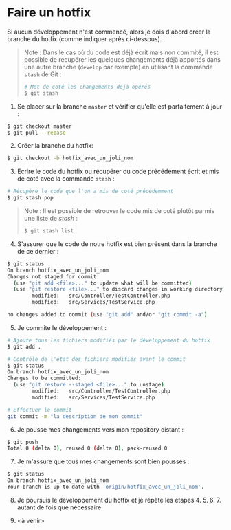 # Faire un hotfix

Si aucun développement n'est commencé, alors je dois d'abord créer la branche du hotfix (comme indiquer après ci-dessous).



>Note : Dans le cas où du code est déjà écrit mais non commité, il est possible de récupérer les quelques changements déjà apportés dans une autre branche (`develop` par exemple) en utilisant la commande `stash` de Git :
>```sh
># Met de coté les changements déjà opérés
>$ git stash
>```

1. Se placer sur la branche `master` et vérifier qu'elle est parfaitement à jour :
```sh
$ git checkout master
$ git pull --rebase
```
2. Créer la branche du hotfix: 
```sh
$ git checkout -b hotfix_avec_un_joli_nom
```
3. Ecrire le code du hotfix ou récupérer du code précédement écrit et mis de coté avec la commande `stash` :
```sh
# Récupère le code que l'on a mis de coté précédemment
$ git stash pop
```

>Note : Il est possible de retrouver le code mis de coté plutôt parmis une liste de _stash_ :
>```sh
>$ git stash list
>```

4. S'assurer que le code de notre hotfix est bien présent dans la branche de ce dernier :
```sh
$ git status
On branch hotfix_avec_un_joli_nom
Changes not staged for commit:
  (use "git add <file>..." to update what will be committed)
  (use "git restore <file>..." to discard changes in working directory)
        modified:   src/Controller/TestController.php
        modified:   src/Services/TestService.php

no changes added to commit (use "git add" and/or "git commit -a")
```

5. Je commite le développement :
```sh
# Ajoute tous les fichiers modifiés par le développement du hotfix
$ git add .

# Contrôle de l'état des fichiers modifiés avant le commit
$ git status
On branch hotfix_avec_un_joli_nom
Changes to be committed:
  (use "git restore --staged <file>..." to unstage)
        modified:   src/Controller/TestController.php
        modified:   src/Services/TestService.php

# Effectuer le commit
git commit -m "la description de mon commit"
```

6. Je pousse mes changements vers mon repository distant :
```sh
$ git push
Total 0 (delta 0), reused 0 (delta 0), pack-reused 0
```

7. Je m'assure que tous mes changements sont bien poussés :
```sh
$ git status
On branch hotfix_avec_un_joli_nom
Your branch is up to date with 'origin/hotfix_avec_un_joli_nom'.
```

8. Je poursuis le développement du hotfix et je répète les étapes 4. 5. 6. 7. autant de fois que nécessaire

9. <à venir>